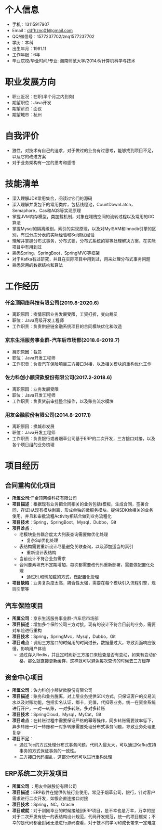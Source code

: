 
# **个人信息**


- 手机：13115917907
- Email：ddfhznq01@gmail.com
- QQ/微信号：1577237702/znq1577237702
- 学历：本科
- 出生年月：1991.11
- 工作年限：6年
- 毕业院校/毕业时间/专业: 海南师范大学/2014.6/计算机科学与技术

# **职业发展方向**
- 职业近况：在职(半个月之内到岗)
- 期望职位：Java开发
- 期望薪资：面议
- 期望城市：杭州

# **自我评价**
- 狼性，对技术有自己的追求，对于做过的业务有过思考，能够找到项目不足，以及它的改进方案
- 对于业务架构有一定的思考和感悟
# **技能清单**
- 深入理解JDK常用集合，阅读过它们的源码
- 深入理解并发包下的常用类库，包括线程池，CountDownLatch，Semaphore，Cas和AQS等实现原理
- 掌握JVM内存模型，类加载机制，对象在堆栈空间的流转过程以及常用的GC算法
- 掌握Mysql的隔离级别，索引的实现原理，以及对MyISAM和Innodb引擎的区别，有过分库分表的实际经验和Sql调优经验
- 理解并掌握分布式事务，分布式锁，分布式系统的幂等处理解决方案，在实际项目中有用到过
- 熟悉Spring，SpringBoot，SpringMVC等框架
- 对于Kafka有过研究，并且在实际项目中用到过，用来处理分布式事务问题
- 熟悉常用的数据结构和算法
# **工作经历**
### 仟金顶网络科技有限公司(2019.8-2020.6)
- 离职原因：疫情原因业务发展受限，工资打折，变向裁员
- 职位：Java高级开发工程师
- 工作职责：负责供应链金融系统项目的合同模块优化和改造
### 京东生活服务事业群-汽车后市场部(2018.6-2019.7)
- 离职原因：裁员
- 职位：Java开发工程师
- 工作职责：负责汽车保险项目三方接口对接，以及相关模块的重构优化工作
### 佐力科创小额贷款股份有限公司(2017.2-2018.6)
- 离职原因：业务发展受限
- 职位：Java开发工程师
- 工作职责：负责贷前审批整合操作，以及账务流水模块
### 用友金融股份有限公司(2014.8-2017.1)
- 离职原因：换城市发展
- 职位：Java开发工程师
- 工作职责：负责银行或者烟草公司基于ERP的二次开发，三方接口对接，以及各个项目组的业务梳理
# 项目经历
## 合同重构优化项目
- **所属公司**:仟金顶网络科技有限公司
- **项目描述**：根据现有业务把合同相关的业务包括(模板，生成合同，签署合同，存证)从现有模块剥离，形成单独的微服务模块。提供SDK给相关的业务使用，并且和审批流程Activity相结合做到业务流程化
- **项目技术**：Spring，SpringBoot，Mysql，Dubbo，Git
- **项目难点**：
    - 老模块业务耦合度太大列表查询需要做优化处理
        - 复杂Sql优化处理
    - 表结构需要重新设计尽量避免关联查询，以及添加适当的索引
        - 重新设计表结构
    - 当前设计不符合业务需求
    - 合同要素填充不定期增加，每次都需要改代码重新部署，需要做配置化处理
        - 通过EL和懒加载的方式，做配置化管理
 -  **项目缺陷**：业务复杂度太高，耦合性太强，需要在每个模块引入流程引擎，规则引擎等
 ## **汽车保险项目**
 - **所属公司**：京东生活服务事业群-汽车后市场部
 - **项目描述**：增加多个保险公司三方对接，现有的设计不符合目前的业务，需要对车险进行重构
 - **项目技术**：Spring，SpringMvc，Mysql，Dubbo，Git
 - **项目难点**：调用三方接口的时候用的时间过长，数据量过大，导致页面响应很慢，影响用户体验
     -  通过存入Redis，并且定时刷新三方接口来检查是否有变动，如果有变动价格，那么就直接更新缓存，这样就可以避免每次查询的时候去三方缓存
## 资金中心项目
 - **所属公司**：佐力科创小额贷款股份有限公司
 - **项目描述**：账务和业务脱离，对上层业务提供SDK方式。只保证客户的交易流水以及对账功能，包括实名认证，绑卡，充值，代扣等业务。统一在资金系统进行开户，一对一转账，一对多转账，多对多转账
 - **项目技术**：SpringCloud，Mysql，MyCat，Git
 - **项目难点**：在转账过程中需要保证严格的幂等操作，同步转账需要效率低下，异步转账一对一转账和一对多转账需要处理分布式事务问题，导致业务处理更复杂
- **项目不足**：
    - 通过Tcc的方式处理分布式事务问题，代码入侵太大，可以通过Kafka支持事务的方式保证事务的一致性。
    - 三方接口代码混乱，这部分代码可以进行重构处理
 ## ERP系统二次开发项目
 - **所属公司** ：用友金融股份有限公司
 - **项目描述**：ERP软件在提供传统行业使用，常见于烟草公司，银行，针对客户需求进行二次开发，如银企直连接口对接
 - **项目技术**：Spring，NC，Oracle
 - **项目成就**：对于刚刚毕业的时候接触到ERP项目，是不幸也是万幸，万幸的是对于二次开发有统一的表结构设计规范，代码开发规范，统一的项目框架；不幸的是代码都全封闭无法进行源码查看，对于技术的学习和成长带来一定难度
